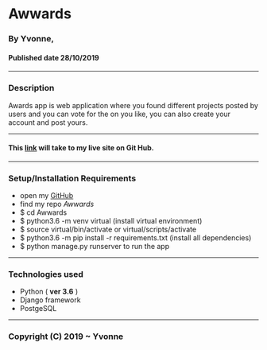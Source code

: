 # Awwards
### By **Yvonne**, 
#### Published date **28/10/2019**
 ---
### Description

Awards app is web application where you found different projects posted by users and you can vote for the on you like,
you can also create your account and post yours.

---

#### This [link](https://github.com/YvonneGi/Awwards) will take to my live site on Git Hub.

---

### Setup/Installation Requirements

* open my [GitHub](https://github.com/YvonneGi/)
* find my repo *Awwards*
* $ cd Awwards
* $ python3.6 -m venv virtual (install virtual environment)
* $ source virtual/bin/activate or virtual/scripts/activate
* $ python3.6 -m pip install -r requirements.txt (install all dependencies)
* $ python manage.py runserver to run the app

---

### Technologies used 
* Python ( **ver 3.6** )
* Django framework
* PostgeSQL
---

### Copyright (C) 2019 ~ Yvonne
